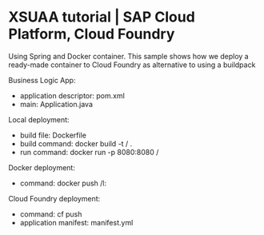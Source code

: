 # XSUAA tutorial | SAP Cloud Platform, Cloud Foundry 

Using Spring and Docker container.  This sample shows how we deploy a ready-made container to Cloud Foundry as alternative to using a buildpack

Business Logic App:
- application descriptor: pom.xml
- main:  Application.java

Local deployment: 
- build file: Dockerfile
- build command: docker build -t <repository>/<image> .
- run command: docker run -p 8080:8080 <repository>/<image>

Docker deployment:
- command: docker push <repository>/<image>l:<tag>    

Cloud Foundry deployment: 
- command: cf push
- application manifest: manifest.yml
